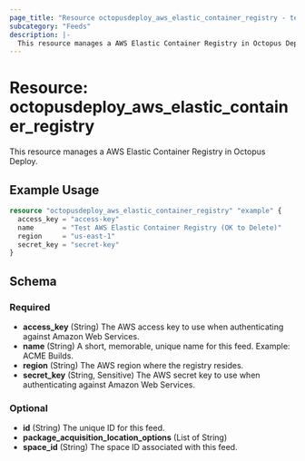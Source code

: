 ```yaml
---
page_title: "Resource octopusdeploy_aws_elastic_container_registry - terraform-provider-octopusdeploy"
subcategory: "Feeds"
description: |-
  This resource manages a AWS Elastic Container Registry in Octopus Deploy.
---
```


# Resource: octopusdeploy_aws_elastic_container_registry

This resource manages a AWS Elastic Container Registry in Octopus Deploy.

## Example Usage

```terraform
resource "octopusdeploy_aws_elastic_container_registry" "example" {
  access_key = "access-key"
  name       = "Test AWS Elastic Container Registry (OK to Delete)"
  region     = "us-east-1"
  secret_key = "secret-key"
}
```
<!-- schema generated by tfplugindocs -->
## Schema

### Required

- **access_key** (String) The AWS access key to use when authenticating against Amazon Web Services.
- **name** (String) A short, memorable, unique name for this feed. Example: ACME Builds.
- **region** (String) The AWS region where the registry resides.
- **secret_key** (String, Sensitive) The AWS secret key to use when authenticating against Amazon Web Services.

### Optional

- **id** (String) The unique ID for this feed.
- **package_acquisition_location_options** (List of String)
- **space_id** (String) The space ID associated with this feed.


